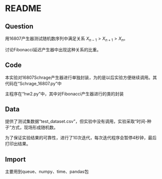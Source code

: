 # README

## Question

用16807产生器测试随机数序列中满足关系 $X_{n-1} > X_{n+1} > X_{n}$。

讨论Fibonacci延迟产生器中出现这种关系的比重。


## Code

本实验对16807Schrage产生器进行单独封装，为的是以后实验方便继续调用。其代码在“Schrage_16807.py”中

主程序在“hw2.py”中，其中对Fibonacci产生器进行的类的封装

## Data

提供了测试集数据“test_dataset.csv”，但实验中没有调用，实验采取“时间-种子”方式，现场形成随机数。

为了保证实验结果的可靠性，进行了10次迭代，每次迭代程序会暂停4秒钟，最后打印出结果。

## Import

主要用到queue、numpy、time、pandas包
